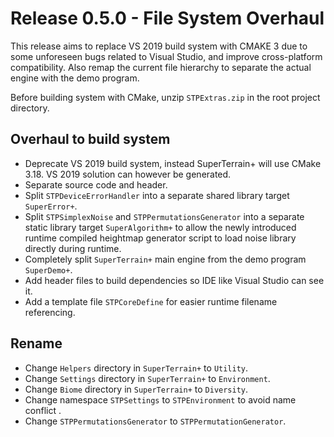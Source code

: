 # Release 0.5.0 - File System Overhaul

This release aims to replace VS 2019 build system with CMAKE 3 due to some unforeseen bugs related to Visual Studio, and improve cross-platform compatibility. Also remap the current file hierarchy to separate the actual engine with the demo program.

Before building system with CMake, unzip `STPExtras.zip` in the root project directory.

## Overhaul to build system

- Deprecate VS 2019 build system, instead SuperTerrain+ will use CMake 3.18. VS 2019 solution can however be generated.
- Separate source code and header.
- Split `STPDeviceErrorHandler` into a separate shared library target `SuperError+`.
- Split `STPSimplexNoise` and `STPPermutationsGenerator` into a separate static library target `SuperAlgorithm+` to allow the newly introduced runtime compiled heightmap generator script to load noise library directly during runtime.
- Completely split `SuperTerrain+` main engine from the demo program `SuperDemo+`.
- Add header files to build dependencies so IDE like Visual Studio can see it.
- Add a template file `STPCoreDefine` for easier runtime filename referencing.

## Rename

- Change `Helpers` directory in `SuperTerrain+` to `Utility`.
- Change `Settings` directory in `SuperTerrain+` to `Environment`.
- Change `Biome` directory in `SuperTerrain+` to `Diversity`.
- Change namespace `STPSettings` to `STPEnvironment` to avoid name conflict .
- Change `STPPermutationsGenerator` to `STPPermutationGenerator`.